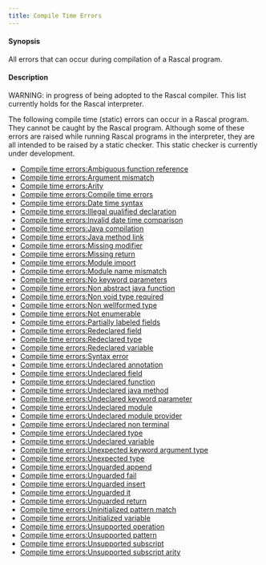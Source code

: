 ```yaml
---
title: Compile Time Errors
---
```


#### Synopsis

All errors that can occur during compilation of a Rascal program.

#### Description

WARNING: in progress of being adopted to the Rascal compiler. This list currently holds 
for the Rascal interpreter.

The following compile time (static) errors can occur in a Rascal program. 
They cannot be caught by the Rascal program. Although some of these errors are raised while running
Rascal programs in the interpreter, they are all intended to be raised by a static checker. This static
checker is currently under development.
 
* [Compile time errors:Ambiguous function reference](/CompileTimeErrors/AmbiguousFunctionReference)
* [Compile time errors:Argument mismatch](/CompileTimeErrors/ArgumentMismatch)
* [Compile time errors:Arity](/CompileTimeErrors/Arity)
* [Compile time errors:Compile time errors](/CompileTimeErrors/)
* [Compile time errors:Date time syntax](/CompileTimeErrors/DateTimeSyntax)
* [Compile time errors:Illegal qualified declaration](/CompileTimeErrors/IllegalQualifiedDeclaration)
* [Compile time errors:Invalid date time comparison](/CompileTimeErrors/InvalidDateTimeComparison)
* [Compile time errors:Java compilation](/CompileTimeErrors/JavaCompilation)
* [Compile time errors:Java method link](/CompileTimeErrors/JavaMethodLink)
* [Compile time errors:Missing modifier](/CompileTimeErrors/MissingModifier)
* [Compile time errors:Missing return](/CompileTimeErrors/MissingReturn)
* [Compile time errors:Module import](/CompileTimeErrors/ModuleImport)
* [Compile time errors:Module name mismatch](/CompileTimeErrors/ModuleNameMismatch)
* [Compile time errors:No keyword parameters](/CompileTimeErrors/NoKeywordParameters)
* [Compile time errors:Non abstract java function](/CompileTimeErrors/NonAbstractJavaFunction)
* [Compile time errors:Non void type required](/CompileTimeErrors/NonVoidTypeRequired)
* [Compile time errors:Non wellformed type](/CompileTimeErrors/NonWellformedType)
* [Compile time errors:Not enumerable](/CompileTimeErrors/NotEnumerable)
* [Compile time errors:Partially labeled fields](/CompileTimeErrors/PartiallyLabeledFields)
* [Compile time errors:Redeclared field](/CompileTimeErrors/RedeclaredField)
* [Compile time errors:Redeclared type](/CompileTimeErrors/RedeclaredType)
* [Compile time errors:Redeclared variable](/CompileTimeErrors/RedeclaredVariable)
* [Compile time errors:Syntax error](/CompileTimeErrors/SyntaxError)
* [Compile time errors:Undeclared annotation](/CompileTimeErrors/UndeclaredAnnotation)
* [Compile time errors:Undeclared field](/CompileTimeErrors/UndeclaredField)
* [Compile time errors:Undeclared function](/CompileTimeErrors/UndeclaredFunction)
* [Compile time errors:Undeclared java method](/CompileTimeErrors/UndeclaredJavaMethod)
* [Compile time errors:Undeclared keyword parameter](/CompileTimeErrors/UndeclaredKeywordParameter)
* [Compile time errors:Undeclared module](/CompileTimeErrors/UndeclaredModule)
* [Compile time errors:Undeclared module provider](/CompileTimeErrors/UndeclaredModuleProvider)
* [Compile time errors:Undeclared non terminal](/CompileTimeErrors/UndeclaredNonTerminal)
* [Compile time errors:Undeclared type](/CompileTimeErrors/UndeclaredType)
* [Compile time errors:Undeclared variable](/CompileTimeErrors/UndeclaredVariable)
* [Compile time errors:Unexpected keyword argument type](/CompileTimeErrors/UnexpectedKeywordArgumentType)
* [Compile time errors:Unexpected type](/CompileTimeErrors/UnexpectedType)
* [Compile time errors:Unguarded append](/CompileTimeErrors/UnguardedAppend)
* [Compile time errors:Unguarded fail](/CompileTimeErrors/UnguardedFail)
* [Compile time errors:Unguarded insert](/CompileTimeErrors/UnguardedInsert)
* [Compile time errors:Unguarded it](/CompileTimeErrors/UnguardedIt)
* [Compile time errors:Unguarded return](/CompileTimeErrors/UnguardedReturn)
* [Compile time errors:Uninitialized pattern match](/CompileTimeErrors/UninitializedPatternMatch)
* [Compile time errors:Unitialized variable](/CompileTimeErrors/UnitializedVariable)
* [Compile time errors:Unsupported operation](/CompileTimeErrors/UnsupportedOperation)
* [Compile time errors:Unsupported pattern](/CompileTimeErrors/UnsupportedPattern)
* [Compile time errors:Unsupported subscript](/CompileTimeErrors/UnsupportedSubscript)
* [Compile time errors:Unsupported subscript arity](/CompileTimeErrors/UnsupportedSubscriptArity)


